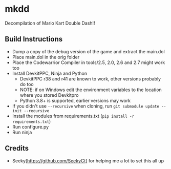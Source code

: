 # mkdd
Decompilation of Mario Kart Double Dash!!
## Build Instructions
- Dump a copy of the debug version of the game and extract the main.dol
- Place main.dol in the orig folder
- Place the Codewarrior Compiler in tools/2.5, 2.0, 2.6 and 2.7 might work too
- Install DevkitPPC, Ninja and Python
    - DevkitPPC r38 and r41 are known to work, other versions probably do too 
    - NOTE: if on Windows edit the environment variables to the location where you stored Devkitpro
    - Python 3.8+ is supported, earlier versions may work
- If you didn't use `--recursive` when cloning, run `git submodule update --init --recursive`
- Install the modules from requirements.txt (`pip install -r requirements.txt`)
- Run configure.py
- Run ninja


## Credits
- Seeky[https://github.com/SeekyCt] for helping me a lot to set this all up